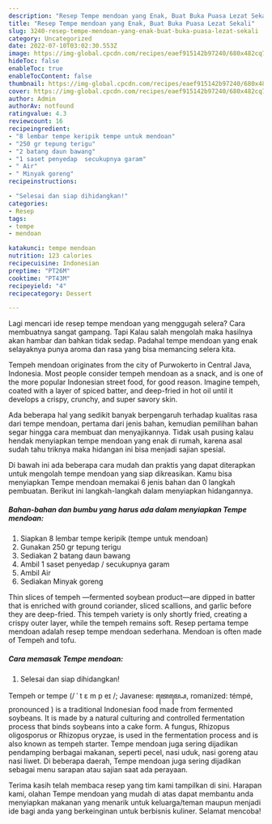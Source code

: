 ```yaml
---
description: "Resep Tempe mendoan yang Enak, Buat Buka Puasa Lezat Sekali"
title: "Resep Tempe mendoan yang Enak, Buat Buka Puasa Lezat Sekali"
slug: 3240-resep-tempe-mendoan-yang-enak-buat-buka-puasa-lezat-sekali
category: Uncategorized
date: 2022-07-10T03:02:30.553Z
image: https://img-global.cpcdn.com/recipes/eaef915142b97240/680x482cq70/tempe-mendoan-foto-resep-utama.jpg
hideToc: false
enableToc: true
enableTocContent: false
thumbnail: https://img-global.cpcdn.com/recipes/eaef915142b97240/680x482cq70/tempe-mendoan-foto-resep-utama.jpg
cover: https://img-global.cpcdn.com/recipes/eaef915142b97240/680x482cq70/tempe-mendoan-foto-resep-utama.jpg
author: Admin
authorAv: notfound
ratingvalue: 4.3
reviewcount: 16
recipeingredient:
- "8 lembar tempe keripik tempe untuk mendoan"
- "250 gr tepung terigu"
- "2 batang daun bawang"
- "1 saset penyedap  secukupnya garam"
- " Air"
- " Minyak goreng"
recipeinstructions:

- "Selesai dan siap dihidangkan!"
categories:
- Resep
tags:
- tempe
- mendoan

katakunci: tempe mendoan 
nutrition: 123 calories
recipecuisine: Indonesian
preptime: "PT26M"
cooktime: "PT43M"
recipeyield: "4"
recipecategory: Dessert

---
```



Lagi mencari ide resep tempe mendoan yang menggugah selera? Cara membuatnya sangat gampang. Tapi Kalau salah mengolah maka hasilnya akan hambar dan bahkan tidak sedap. Padahal tempe mendoan yang enak selayaknya punya aroma dan rasa yang bisa memancing selera kita.


Tempeh mendoan originates from the city of Purwokerto in Central Java, Indonesia. Most people consider tempeh mendoan as a snack, and is one of the more popular Indonesian street food, for good reason. Imagine tempeh, coated with a layer of spiced batter, and deep-fried in hot oil until it develops a crispy, crunchy, and super savory skin.

Ada beberapa hal yang sedikit banyak berpengaruh terhadap kualitas rasa dari tempe mendoan, pertama dari jenis bahan, kemudian pemilihan bahan segar hingga cara membuat dan menyajikannya. Tidak usah pusing kalau hendak menyiapkan tempe mendoan yang enak di rumah, karena asal sudah tahu triknya maka hidangan ini bisa menjadi sajian spesial.


Di bawah ini ada beberapa cara mudah dan praktis yang dapat diterapkan untuk mengolah tempe mendoan yang siap dikreasikan. Kamu bisa menyiapkan Tempe mendoan memakai 6 jenis bahan dan 0 langkah pembuatan. Berikut ini langkah-langkah dalam menyiapkan hidangannya.

<!--inarticleads1-->

##### Bahan-bahan dan bumbu yang harus ada dalam menyiapkan Tempe mendoan:

1. Siapkan 8 lembar tempe keripik (tempe untuk mendoan)
1. Gunakan 250 gr tepung terigu
1. Sediakan 2 batang daun bawang
1. Ambil 1 saset penyedap / secukupnya garam
1. Ambil  Air
1. Sediakan  Minyak goreng


Thin slices of tempeh —fermented soybean product—are dipped in batter that is enriched with ground coriander, sliced scallions, and garlic before they are deep-fried. This tempeh variety is only shortly fried, creating a crispy outer layer, while the tempeh remains soft. Resep pertama tempe mendoan adalah resep tempe mendoan sederhana. Mendoan is often made of Tempeh and tofu. 

<!--inarticleads2-->

##### Cara memasak Tempe mendoan:


1. Selesai dan siap dihidangkan!

Tempeh or tempe (/ ˈ t ɛ m p eɪ /; Javanese: ꦠꦺꦩ꧀ꦥꦺ, romanized: témpé, pronounced ) is a traditional Indonesian food made from fermented soybeans. It is made by a natural culturing and controlled fermentation process that binds soybeans into a cake form. A fungus, Rhizopus oligosporus or Rhizopus oryzae, is used in the fermentation process and is also known as tempeh starter. Tempe mendoan juga sering dijadikan pendamping berbagai makanan, seperti pecel, nasi uduk, nasi goreng atau nasi liwet. Di beberapa daerah, Tempe mendoan juga sering dijadikan sebagai menu sarapan atau sajian saat ada perayaan. 

Terima kasih telah membaca resep yang tim kami tampilkan di sini. Harapan kami, olahan Tempe mendoan yang mudah di atas dapat membantu anda menyiapkan makanan yang menarik untuk keluarga/teman maupun menjadi ide bagi anda yang berkeinginan untuk berbisnis kuliner. Selamat mencoba!
